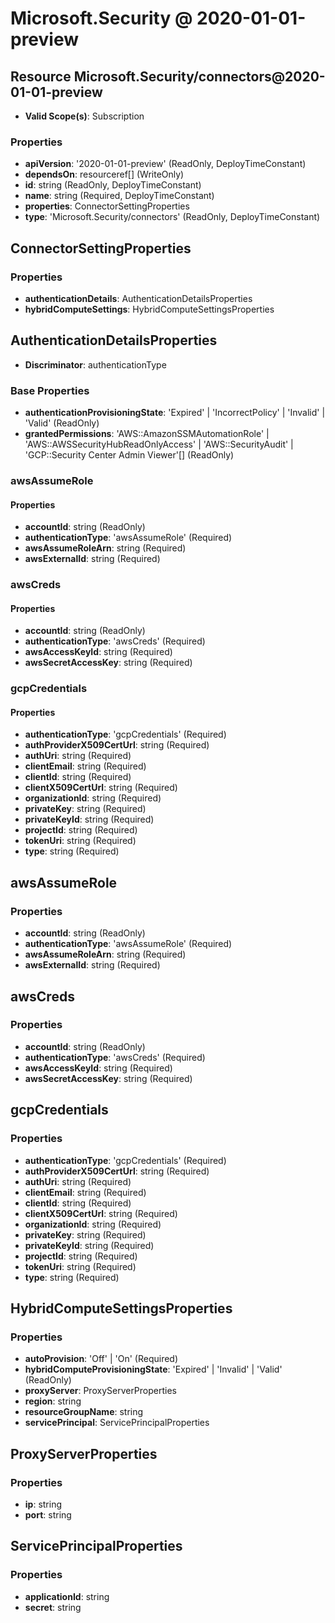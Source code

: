 # Microsoft.Security @ 2020-01-01-preview

## Resource Microsoft.Security/connectors@2020-01-01-preview
* **Valid Scope(s)**: Subscription
### Properties
* **apiVersion**: '2020-01-01-preview' (ReadOnly, DeployTimeConstant)
* **dependsOn**: resourceref[] (WriteOnly)
* **id**: string (ReadOnly, DeployTimeConstant)
* **name**: string (Required, DeployTimeConstant)
* **properties**: ConnectorSettingProperties
* **type**: 'Microsoft.Security/connectors' (ReadOnly, DeployTimeConstant)

## ConnectorSettingProperties
### Properties
* **authenticationDetails**: AuthenticationDetailsProperties
* **hybridComputeSettings**: HybridComputeSettingsProperties

## AuthenticationDetailsProperties
* **Discriminator**: authenticationType
### Base Properties
* **authenticationProvisioningState**: 'Expired' | 'IncorrectPolicy' | 'Invalid' | 'Valid' (ReadOnly)
* **grantedPermissions**: 'AWS::AmazonSSMAutomationRole' | 'AWS::AWSSecurityHubReadOnlyAccess' | 'AWS::SecurityAudit' | 'GCP::Security Center Admin Viewer'[] (ReadOnly)
### awsAssumeRole
#### Properties
* **accountId**: string (ReadOnly)
* **authenticationType**: 'awsAssumeRole' (Required)
* **awsAssumeRoleArn**: string (Required)
* **awsExternalId**: string (Required)

### awsCreds
#### Properties
* **accountId**: string (ReadOnly)
* **authenticationType**: 'awsCreds' (Required)
* **awsAccessKeyId**: string (Required)
* **awsSecretAccessKey**: string (Required)

### gcpCredentials
#### Properties
* **authenticationType**: 'gcpCredentials' (Required)
* **authProviderX509CertUrl**: string (Required)
* **authUri**: string (Required)
* **clientEmail**: string (Required)
* **clientId**: string (Required)
* **clientX509CertUrl**: string (Required)
* **organizationId**: string (Required)
* **privateKey**: string (Required)
* **privateKeyId**: string (Required)
* **projectId**: string (Required)
* **tokenUri**: string (Required)
* **type**: string (Required)


## awsAssumeRole
### Properties
* **accountId**: string (ReadOnly)
* **authenticationType**: 'awsAssumeRole' (Required)
* **awsAssumeRoleArn**: string (Required)
* **awsExternalId**: string (Required)

## awsCreds
### Properties
* **accountId**: string (ReadOnly)
* **authenticationType**: 'awsCreds' (Required)
* **awsAccessKeyId**: string (Required)
* **awsSecretAccessKey**: string (Required)

## gcpCredentials
### Properties
* **authenticationType**: 'gcpCredentials' (Required)
* **authProviderX509CertUrl**: string (Required)
* **authUri**: string (Required)
* **clientEmail**: string (Required)
* **clientId**: string (Required)
* **clientX509CertUrl**: string (Required)
* **organizationId**: string (Required)
* **privateKey**: string (Required)
* **privateKeyId**: string (Required)
* **projectId**: string (Required)
* **tokenUri**: string (Required)
* **type**: string (Required)

## HybridComputeSettingsProperties
### Properties
* **autoProvision**: 'Off' | 'On' (Required)
* **hybridComputeProvisioningState**: 'Expired' | 'Invalid' | 'Valid' (ReadOnly)
* **proxyServer**: ProxyServerProperties
* **region**: string
* **resourceGroupName**: string
* **servicePrincipal**: ServicePrincipalProperties

## ProxyServerProperties
### Properties
* **ip**: string
* **port**: string

## ServicePrincipalProperties
### Properties
* **applicationId**: string
* **secret**: string

